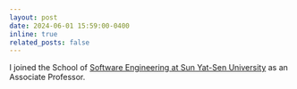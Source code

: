 ```yaml
---
layout: post
date: 2024-06-01 15:59:00-0400
inline: true
related_posts: false
---
```

I joined the School of [Software Engineering at Sun Yat-Sen University](https://sse.sysu.edu.cn/) as an Associate Professor.
 
